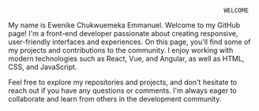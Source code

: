                                                                  WELCOME
My name is Ewenike Chukwuemeka Emmanuel. Welcome to my GitHub page! I'm a front-end developer passionate about creating responsive, user-friendly interfaces and experiences. On this page, you'll find some of my projects and contributions to the community. I enjoy working with modern technologies such as React, Vue, and Angular, as well as HTML, CSS, and JavaScript.

Feel free to explore my repositories and projects, and don't hesitate to reach out if you have any questions or comments. I'm always eager to collaborate and learn from others in the development community. 

<!---
EngineerEmmanuel/EngineerEmmanuel is a ✨ special ✨ repository because its `README.md` (this file) appears on your GitHub profile.
You can click the Preview link to take a look at your changes.
--->
